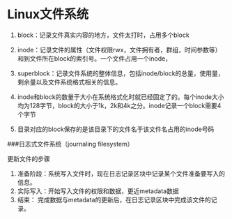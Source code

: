 Linux文件系统
=======
1. block：记录文件真实内容的地方，文件太打时，占用多个block
2. inode：记录文件的属性（文件权限rwx，文件拥有者，群组，时间参数等）和到文件所在block的索引号。一个文件占用一个inode，
3. superblock：记录文件系统的整体信息，包括inode/block的总量，使用量，剩余量以及文件系统格式相关的信息。

4. inode和block的数量于大小在系统格式化时就已经固定了的。每个inode大小均为128字节，block的大小于1k，2k和4k之分。inode记录一个block需要4个字节
5. 目录对应的block保存的是该目录下的文件名于该文件名占用的inode号码

###日志式文件系统（journaling filesystem）

更新文件的步骤  
1. 准备阶段：系统写入文件时，现在日志记录区块中记录某个文件准备要写入的信息。
2. 实际写入：开始写入文件的权限和数据，更近metadata数据
3. 结束： 完成数据与metadata的更新后，在日志记录区块中完成该文件的记录。
